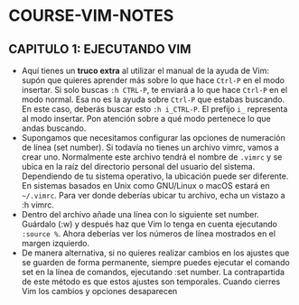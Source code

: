 # COURSE-VIM-NOTES
## CAPITULO 1: EJECUTANDO VIM
- Aquí tienes un **truco extra** al utilizar el manual de la ayuda de Vim: supón que quieres aprender más sobre lo que hace `Ctrl-P` en el modo insertar. Si solo buscas `:h CTRL-P`, te enviará a lo que hace `Ctrl-P` en el modo normal. Esa no es la ayuda sobre `Ctrl-P` que estabas buscando. En este caso, deberás buscar esto `:h i_CTRL-P`. El prefijo `i_` representa al modo insertar. Pon atención sobre a qué modo pertenece lo que andas buscando.
- Supongamos que necesitamos configurar las opciones de numeración de línea (set number). Si todavía no tienes un archivo vimrc, vamos a crear uno. Normalmente este archivo tendrá el nombre de `.vimrc` y se ubica en la raíz del directorio personal del usuario del sistema. Dependiendo de tu sistema operativo, la ubicación puede ser diferente. En sistemas basados en Unix como GNU/Linux o macOS estará en` ~/.vimrc`. Para ver donde deberías ubicar tu archivo, echa un vistazo a :h vimrc.
- Dentro del archivo añade una línea con lo siguiente set number. Guárdalo (:w) y después haz que Vim lo tenga en cuenta ejecutando `:source %`. Ahora deberías ver los números de línea mostrados en el margen izquierdo.
- De manera alternativa, si no quieres realizar cambios en los ajustes que se guarden de forma permanente, siempre puedes ejecutar el comando set en la línea de comandos, ejecutando :set number. La contrapartida de este método es que estos ajustes son temporales. Cuando cierres Vim los cambios y opciones desaparecen